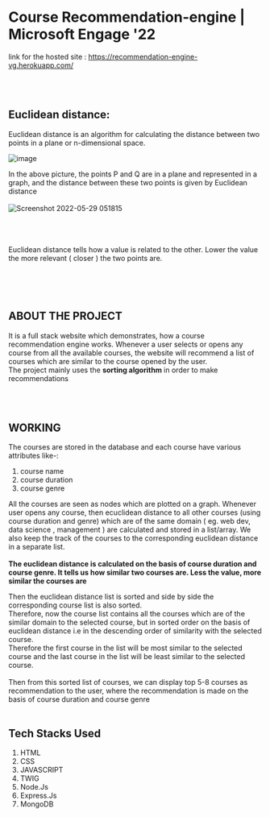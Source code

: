 # Course Recommendation-engine | Microsoft Engage '22

link for the hosted site : https://recommendation-engine-vg.herokuapp.com/

<br><br>
## Euclidean distance:

Euclidean distance is an algorithm for calculating the distance between two points in a plane or n-dimensional space.

![image](https://user-images.githubusercontent.com/77994881/170842570-10639e1c-ca64-4650-b911-8da759a95850.png)

In the above picture, the points P and Q  are in a plane and represented in a graph, and the distance between these two points is given by Euclidean distance
<br><br>
![Screenshot 2022-05-29 051815](https://user-images.githubusercontent.com/77994881/170846242-32775619-d12e-47ce-94fa-e26ec28e5fce.png)

<br><br><br>
Euclidean distance tells how a value is related to the other. Lower the value the more relevant ( closer ) the two points are.



<br><br><br>
## ABOUT THE PROJECT<br>

It is a full stack website which demonstrates, how a course recommendation engine works. Whenever a user selects or opens any course from all the available courses, the website will recommend a list of courses which are similar to the course opened by the user.<BR>
The project mainly uses the **sorting algorithm** in order to make recommendations
  
 
<br><br>
## WORKING

The courses are stored in the database and each course have various attributes like-: 
  1. course name
  2. course duration
  3. course genre
  
All the courses are seen as nodes which are plotted on a graph. Whenever user opens any course, then ecuclidean distance to all other courses (using course duration and genre) which are of the same domain ( eg. web dev, data science , management ) are calculated and stored in a list/array. We also keep the track of the courses to the corresponding euclidean distance in a separate list.<br><br>
**The euclidean distance is calculated on the basis of course duration and course genre. It tells us how similar two courses are. Less the value, more similar the courses are**<br>

Then the euclidean distance list is sorted and side by side the corresponding course list is also sorted.<br>
Therefore, now the course list contains all the courses which are of the similar domain to the selected course, but in sorted order on the basis of euclidean distance i.e in the descending order of similarity with the selected course.<br>
Therefore the first course in the list will be most similar to the selected course and the last course in the list will be least similar to the selected course.
<br><br>
Then from this sorted list of courses, we can display top 5-8 courses as recommendation to the user, where the recommendation is made on the basis of course duration and course genre
<br><br>
## Tech Stacks Used
  1. HTML
  2. CSS
  3. JAVASCRIPT
  4. TWIG
  5. Node.Js
  6. Express.Js
  7. MongoDB
 

